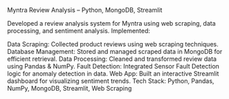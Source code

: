 Myntra Review Analysis – Python, MongoDB, Streamlit

Developed a review analysis system for Myntra using web scraping, data processing, and sentiment analysis. Implemented:

Data Scraping: Collected product reviews using web scraping techniques.
Database Management: Stored and managed scraped data in MongoDB for efficient retrieval.
Data Processing: Cleaned and transformed review data using Pandas & NumPy.
Fault Detection: Integrated Sensor Fault Detection logic for anomaly detection in data.
Web App: Built an interactive Streamlit dashboard for visualizing sentiment trends.
Tech Stack: Python, Pandas, NumPy, MongoDB, Streamlit, Web Scraping
